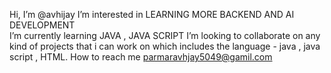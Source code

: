 Hi, I’m @avhijay
I’m interested in LEARNING MORE BACKEND AND AI DEVELOPMENT  
I’m currently learning JAVA , JAVA SCRIPT 
   I’m looking to collaborate on any kind of projects that i can work on which includes the language - java , java script , HTML.
   How to reach me parmaravhjay5049@gamil.com



<!---
avhijay/avhijay is a ✨ special ✨ repository because its `README.md` (this file) appears on your GitHub profile.
You can click the Preview link to take a look at your changes.
--->
